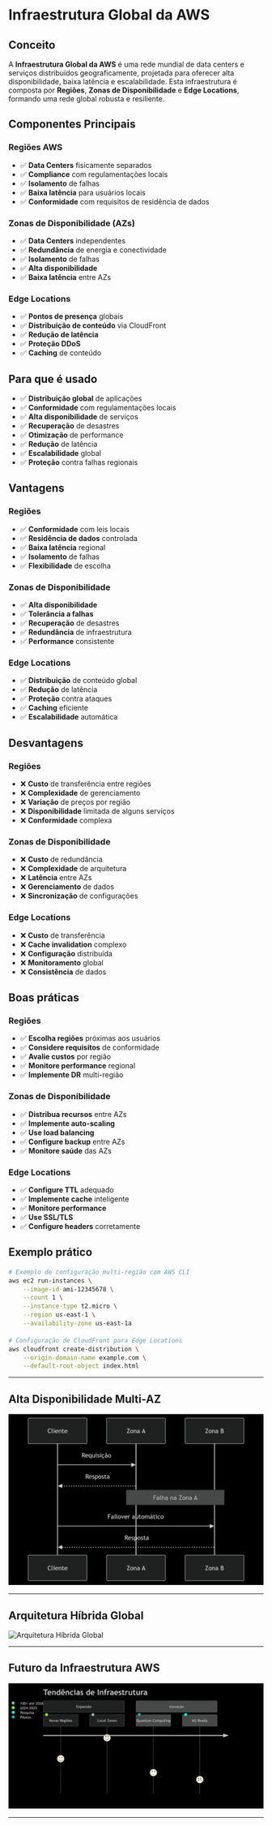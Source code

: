 # Infraestrutura Global da AWS

## Conceito

A **Infraestrutura Global da AWS** é uma rede mundial de data centers e serviços distribuídos geograficamente, projetada para oferecer alta disponibilidade, baixa latência e escalabilidade. Esta infraestrutura é composta por **Regiões**, **Zonas de Disponibilidade** e **Edge Locations**, formando uma rede global robusta e resiliente.

## Componentes Principais

### Regiões AWS
- ✅ **Data Centers** fisicamente separados
- ✅ **Compliance** com regulamentações locais
- ✅ **Isolamento** de falhas
- ✅ **Baixa latência** para usuários locais
- ✅ **Conformidade** com requisitos de residência de dados

### Zonas de Disponibilidade (AZs)
- ✅ **Data Centers** independentes
- ✅ **Redundância** de energia e conectividade
- ✅ **Isolamento** de falhas
- ✅ **Alta disponibilidade**
- ✅ **Baixa latência** entre AZs

### Edge Locations
- ✅ **Pontos de presença** globais
- ✅ **Distribuição de conteúdo** via CloudFront
- ✅ **Redução de latência**
- ✅ **Proteção DDoS**
- ✅ **Caching** de conteúdo

## Para que é usado

- ✅ **Distribuição global** de aplicações
- ✅ **Conformidade** com regulamentações locais
- ✅ **Alta disponibilidade** de serviços
- ✅ **Recuperação** de desastres
- ✅ **Otimização** de performance
- ✅ **Redução** de latência
- ✅ **Escalabilidade** global
- ✅ **Proteção** contra falhas regionais

## Vantagens

### Regiões
- ✅ **Conformidade** com leis locais
- ✅ **Residência de dados** controlada
- ✅ **Baixa latência** regional
- ✅ **Isolamento** de falhas
- ✅ **Flexibilidade** de escolha

### Zonas de Disponibilidade
- ✅ **Alta disponibilidade**
- ✅ **Tolerância a falhas**
- ✅ **Recuperação** de desastres
- ✅ **Redundância** de infraestrutura
- ✅ **Performance** consistente

### Edge Locations
- ✅ **Distribuição** de conteúdo global
- ✅ **Redução** de latência
- ✅ **Proteção** contra ataques
- ✅ **Caching** eficiente
- ✅ **Escalabilidade** automática

## Desvantagens

### Regiões
- ❌ **Custo** de transferência entre regiões
- ❌ **Complexidade** de gerenciamento
- ❌ **Variação** de preços por região
- ❌ **Disponibilidade** limitada de alguns serviços
- ❌ **Conformidade** complexa

### Zonas de Disponibilidade
- ❌ **Custo** de redundância
- ❌ **Complexidade** de arquitetura
- ❌ **Latência** entre AZs
- ❌ **Gerenciamento** de dados
- ❌ **Sincronização** de configurações

### Edge Locations
- ❌ **Custo** de transferência
- ❌ **Cache invalidation** complexo
- ❌ **Configuração** distribuída
- ❌ **Monitoramento** global
- ❌ **Consistência** de dados

## Boas práticas

### Regiões
- ✅ **Escolha regiões** próximas aos usuários
- ✅ **Considere requisitos** de conformidade
- ✅ **Avalie custos** por região
- ✅ **Monitore performance** regional
- ✅ **Implemente DR** multi-região

### Zonas de Disponibilidade
- ✅ **Distribua recursos** entre AZs
- ✅ **Implemente auto-scaling**
- ✅ **Use load balancing**
- ✅ **Configure backup** entre AZs
- ✅ **Monitore saúde** das AZs

### Edge Locations
- ✅ **Configure TTL** adequado
- ✅ **Implemente cache** inteligente
- ✅ **Monitore performance**
- ✅ **Use SSL/TLS**
- ✅ **Configure headers** corretamente

## Exemplo prático

```bash
# Exemplo de configuração multi-região com AWS CLI
aws ec2 run-instances \
    --image-id ami-12345678 \
    --count 1 \
    --instance-type t2.micro \
    --region us-east-1 \
    --availability-zone us-east-1a

# Configuração de CloudFront para Edge Locations
aws cloudfront create-distribution \
    --origin-domain-name example.com \
    --default-root-object index.html
```

---

## Alta Disponibilidade Multi-AZ
![Alta Disponibilidade Multi-AZ](/images/Alta%20Disponibilidade%20Multi-AZ.png)

---

## Arquitetura Híbrida Global
![Arquitetura Híbrida Global](/images/Arquitetura%20Híbrida%20Global.png)

---

## Futuro da Infraestrutura AWS
![Futuro da Infraestrutura AWS](/images/Futuro%20da%20Infraestrutura%20AWS.png)

---

